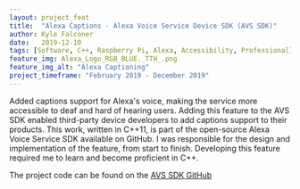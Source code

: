 ```yaml
---
layout: project_feat
title:  "Alexa Captions - Alexa Voice Service Device SDK (AVS SDK)"
author: Kyle Falconer
date:   2019-12-10
tags: [Software, C++, Raspberry Pi, Alexa, Accessibility, Professional]
feature_img: Alexa_Logo_RGB_BLUE._TTH_.png
feature_img_alt: "Alexa Captioning"
project_timeframe: "February 2019 - December 2019"
---
```



Added captions support for Alexa's voice, making the service more accessible to deaf and hard of hearing users. Adding this feature to the AVS SDK enabled third-party device developers to add captions support to their products. This work, written in C++11, is part of the open-source Alexa Voice Service SDK available on GitHub. I was responsible for the design and implementation of the feature, from start to finish. Developing this feature required me to learn and become proficient in C++.

The project code can be found on the [AVS SDK GitHub](https://github.com/alexa/avs-device-sdk/tree/master/Captions)


<!--end_excerpt-->